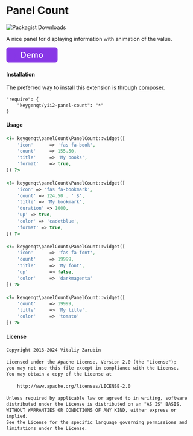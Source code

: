 Panel Count
===================

![Packagist Downloads](https://img.shields.io/packagist/dt/keygenqt/yii2-panel-count?label=Packagist%20Downloads)

A nice panel for displaying information with animation of the value.

<p>
    <a href="https://old.keygenqt.com/work/yii2-panel-count">
        <img src="data/demo_button.gif" width="136px"/>
    </a>
</p>

#### Installation

The preferred way to install this extension is through [composer](http://getcomposer.org/download/).

```
"require": {
    "keygenqt/yii2-panel-count": "*"
}
```

#### Usage

```php
<?= keygenqt\panelCount\PanelCount::widget([
    'icon'      => 'fas fa-book',
    'count'     => 155.50,
    'title'     => 'My books',
    'format'    => true,
]) ?>

<?= keygenqt\panelCount\PanelCount::widget([
    'icon' => 'fas fa-bookmark',
    'count' => 124.50 . ' $',
    'title' => 'My bookmark',
    'duration' => 1000,
    'up' => true,
    'color' => 'cadetblue',
    'format' => true,
]) ?>

<?= keygenqt\panelCount\PanelCount::widget([
    'icon'      => 'fas fa-font',
    'count'     => 19999,
    'title'     => 'My font',
    'up'        => false,
    'color'     => 'darkmagenta'
]) ?>

<?= keygenqt\panelCount\PanelCount::widget([
    'count'     => 19999,
    'title'     => 'My title',
    'color'     => 'tomato'
]) ?>
```

#### License

```
Copyright 2016-2024 Vitaliy Zarubin

Licensed under the Apache License, Version 2.0 (the "License");
you may not use this file except in compliance with the License.
You may obtain a copy of the License at

    http://www.apache.org/licenses/LICENSE-2.0

Unless required by applicable law or agreed to in writing, software
distributed under the License is distributed on an "AS IS" BASIS,
WITHOUT WARRANTIES OR CONDITIONS OF ANY KIND, either express or implied.
See the License for the specific language governing permissions and
limitations under the License.
```
